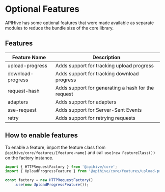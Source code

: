 # Optional Features

APIHive has some optional features that were made available as separate modules to reduce the bundle size of the core library.


## Features

| Feature Name | Description |
| --- | --- |
| upload-progress | Adds support for tracking upload progress |
| download-progress | Adds support for tracking download progress |
| request-hash | Adds support for generating a hash for the request |
| adapters | Adds support for adapters |
| sse-request | Adds support for Server-Sent Events |
| retry | Adds support for retrying requests |

## How to enable features

To enable a feature, import the feature class from `@apihive/core/features/[feature-name]` and call `use(new FeatureClass())` on the factory instance.

```ts
import { HTTPRequestFactory } from '@apihive/core';
import { UploadProgressFeature } from '@apihive/core/features/upload-progress';

const factory = new HTTPRequestFactory()
    .use(new UploadProgressFeature());
```
